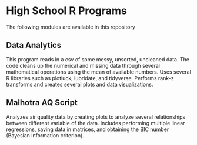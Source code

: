 # High School R Programs

The following modules are available in this repository

## Data Analytics
This program reads in a csv of some messy, unsorted, uncleaned data. The code cleans up the numerical and missing data through several mathematical operations using the mean of available numbers. Uses several R libraries such as plotluck, lubridate, and tidyverse. Performs rank-z transforms and creates several plots and data visualizations. 

## Malhotra AQ Script
Analyzes air quality data by creating plots to analyze several relationships between different variable of the data. Includes performing multiple linear regressions, saving data in matrices, and obtaining the BIC number (Bayesian information criterion). 

